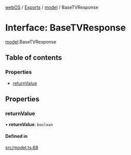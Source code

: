 [webOS](../README.md) / [Exports](../modules.md) / [model](../modules/model.md) / BaseTVResponse

# Interface: BaseTVResponse

[model](../modules/model.md).BaseTVResponse

## Table of contents

### Properties

- [returnValue](model.BaseTVResponse.md#returnvalue)

## Properties

### returnValue

• **returnValue**: `boolean`

#### Defined in

[src/model.ts:68](https://github.com/Dabolus/webos-tv/blob/7abb5c9/src/model.ts#L68)
